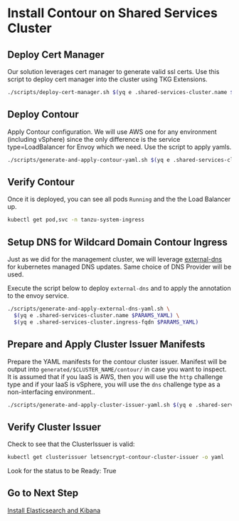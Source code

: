 # Install Contour on Shared Services Cluster

## Deploy Cert Manager

Our solution leverages cert manager to generate valid ssl certs.  Use this script to deploy cert manager into the cluster using TKG Extensions.

```bash
./scripts/deploy-cert-manager.sh $(yq e .shared-services-cluster.name $PARAMS_YAML)
```

## Deploy Contour

Apply Contour configuration. We will use AWS one for any environment (including vSphere) since the only difference is the service type=LoadBalancer for Envoy which we need.  Use the script to  apply yamls.
```bash
./scripts/generate-and-apply-contour-yaml.sh $(yq e .shared-services-cluster.name $PARAMS_YAML)
```

## Verify Contour

Once it is deployed, you can see all pods `Running` and the the Load Balancer up.  

```bash
kubectl get pod,svc -n tanzu-system-ingress
```

## Setup DNS for Wildcard Domain Contour Ingress

Just as we did for the management cluster, we will leverage [external-dns](https://github.com/kubernetes-sigs/external-dns) for kubernetes managed DNS updates. Same choice of DNS Provider will be used.

Execute the script below to deploy `external-dns` and to apply the annotation to the envoy service.

```bash
./scripts/generate-and-apply-external-dns-yaml.sh \
  $(yq e .shared-services-cluster.name $PARAMS_YAML) \
  $(yq e .shared-services-cluster.ingress-fqdn $PARAMS_YAML)
```

## Prepare and Apply Cluster Issuer Manifests

Prepare the YAML manifests for the contour cluster issuer.  Manifest will be output into `generated/$CLUSTER_NAME/contour/` in case you want to inspect.
It is assumed that if you IaaS is AWS, then you will use the `http` challenge type and if your IaaS is vSphere, you will use the `dns` challenge type as a non-interfacing environment..
```bash
./scripts/generate-and-apply-cluster-issuer-yaml.sh $(yq e .shared-services-cluster.name $PARAMS_YAML)
```

## Verify Cluster Issuer

Check to see that the ClusterIssuer is valid:

```bash
kubectl get clusterissuer letsencrypt-contour-cluster-issuer -o yaml
```

Look for the status to be Ready: True

## Go to Next Step

[Install Elasticsearch and Kibana](06_ek_ssc.md)
